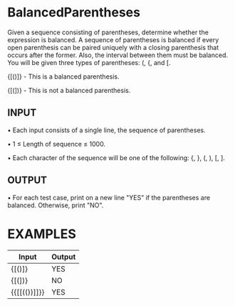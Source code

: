 # BalancedParentheses
Given a sequence consisting of parentheses, determine whether the expression is balanced. A sequence of parentheses is balanced if every open parenthesis can be paired uniquely with a closing parenthesis that occurs after the former. Also, the interval between them must be balanced.
You will be given three types of parentheses: (, {, and [.

{[()]} - This is a balanced parenthesis.

{[(])} - This is not a balanced parenthesis.

INPUT
------

•	Each input consists of a single line, the sequence of parentheses.

•	1 ≤ Length of sequence ≤ 1000.

•	Each character of the sequence will be one of the following: {, }, (, ), [, ].

OUTPUT
-------

•	For each test case, print on a new line "YES" if the parentheses are balanced. Otherwise, print "NO".

EXAMPLES
=========

Input | Output
------ | -------
{[()]} | YES
{[(])} | NO
{{[[(())]]}} | YES
